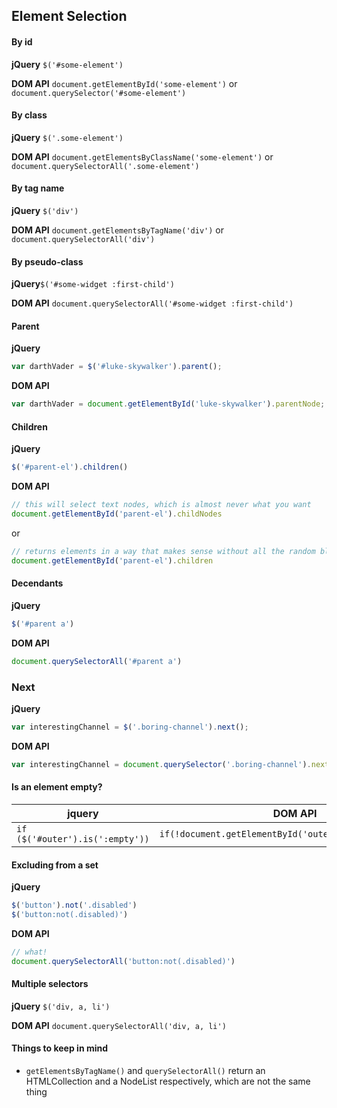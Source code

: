 
## Element Selection

#### By id
**jQuery**
`$('#some-element')`

**DOM API**
`document.getElementById('some-element')`
or `document.querySelector('#some-element')`

#### By class
**jQuery** `$('.some-element')`

**DOM API** `document.getElementsByClassName('some-element')`
or `document.querySelectorAll('.some-element')`

#### By tag name
**jQuery** `$('div')`

**DOM API** `document.getElementsByTagName('div')` or  `document.querySelectorAll('div')`

#### By pseudo-class
**jQuery**`$('#some-widget :first-child')`

**DOM API** `document.querySelectorAll('#some-widget :first-child')`

#### Parent

**jQuery**
```javascript
var darthVader = $('#luke-skywalker').parent();
```

**DOM API**
```javascript
var darthVader = document.getElementById('luke-skywalker').parentNode;
```

#### Children
**jQuery**
```javascript
$('#parent-el').children()
```

**DOM API**
```javascript
// this will select text nodes, which is almost never what you want
document.getElementById('parent-el').childNodes
```
or
```javascript
// returns elements in a way that makes sense without all the random blank text nodes
document.getElementById('parent-el').children
```

#### Decendants
**jQuery**
```javascript
$('#parent a')
```

**DOM API**
```javascript
document.querySelectorAll('#parent a')
```

### Next

**jQuery**
```javascript
var interestingChannel = $('.boring-channel').next();
```

**DOM API**
```javascript
var interestingChannel = document.querySelector('.boring-channel').nextSibling;
```

#### Is an element empty?

jquery | DOM API
--- | ---
`if ($('#outer').is(':empty'))` | `if(!document.getElementById('outer').hasChildNodes())`

#### Excluding from a set
**jQuery**
```javascript
$('button').not('.disabled')
$('button:not(.disabled)')
```
**DOM API**
```javascript
// what!
document.querySelectorAll('button:not(.disabled)')
```
#### Multiple selectors
**jQuery** `$('div, a, li')`

**DOM API** `document.querySelectorAll('div, a, li')`

#### Things to keep in mind
* `getElementsByTagName()` and `querySelectorAll()` return an HTMLCollection and a NodeList respectively, which are not the same thing
